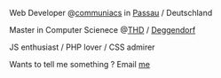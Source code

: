 Web Developer @[communiacs](https://www.communiacs.de/) in [Passau](https://de.wikipedia.org/wiki/Passau) / Deutschland

Master in Computer Scienece @[THD](https://www.th-deg.de/) / [Deggendorf](https://de.wikipedia.org/wiki/Deggendorf) 

JS enthusiast / PHP lover / CSS admirer 

Wants to tell me something ? Email [me](mailto:erfunnialy@gmail.com.com)
